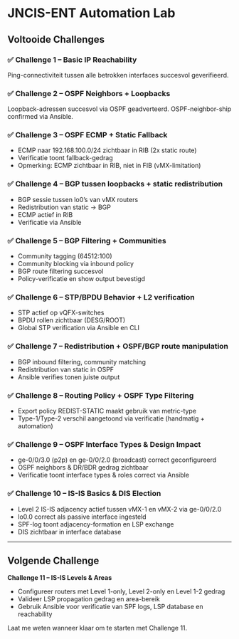 # JNCIS-ENT Automation Lab

## Voltooide Challenges

### ✅ Challenge 1 – Basic IP Reachability
Ping-connectiviteit tussen alle betrokken interfaces succesvol geverifieerd.

### ✅ Challenge 2 – OSPF Neighbors + Loopbacks
Loopback-adressen succesvol via OSPF geadverteerd. OSPF-neighbor-ship confirmed via Ansible.

### ✅ Challenge 3 – OSPF ECMP + Static Fallback
- ECMP naar 192.168.100.0/24 zichtbaar in RIB (2x static route)
- Verificatie toont fallback-gedrag
- Opmerking: ECMP zichtbaar in RIB, niet in FIB (vMX-limitation)

### ✅ Challenge 4 – BGP tussen loopbacks + static redistribution
- BGP sessie tussen lo0’s van vMX routers
- Redistribution van static -> BGP
- ECMP actief in RIB
- Verificatie via Ansible

### ✅ Challenge 5 – BGP Filtering + Communities
- Community tagging (64512:100)
- Community blocking via inbound policy
- BGP route filtering succesvol
- Policy-verificatie en show output bevestigd

### ✅ Challenge 6 – STP/BPDU Behavior + L2 verification
- STP actief op vQFX-switches
- BPDU rollen zichtbaar (DESG/ROOT)
- Global STP verification via Ansible en CLI

### ✅ Challenge 7 – Redistribution + OSPF/BGP route manipulation
- BGP inbound filtering, community matching
- Redistribution van static in OSPF
- Ansible verifies tonen juiste output

### ✅ Challenge 8 – Routing Policy + OSPF Type Filtering
- Export policy REDIST-STATIC maakt gebruik van metric-type
- Type-1/Type-2 verschil aangetoond via verificatie (handmatig + automation)

### ✅ Challenge 9 – OSPF Interface Types & Design Impact
- ge-0/0/3.0 (p2p) en ge-0/0/2.0 (broadcast) correct geconfigureerd
- OSPF neighbors & DR/BDR gedrag zichtbaar
- Verificatie toont interface types & roles correct via Ansible

### ✅ Challenge 10 – IS-IS Basics & DIS Election
- Level 2 IS-IS adjacency actief tussen vMX-1 en vMX-2 via ge-0/0/2.0
- lo0.0 correct als passive interface ingesteld
- SPF-log toont adjacency-formation en LSP exchange
- DIS zichtbaar in interface database

---

## Volgende Challenge
**Challenge 11 – IS-IS Levels & Areas**
- Configureer routers met Level 1-only, Level 2-only en Level 1-2 gedrag
- Valideer LSP propagation gedrag en area-bereik
- Gebruik Ansible voor verificatie van SPF logs, LSP database en reachability

Laat me weten wanneer klaar om te starten met Challenge 11.
